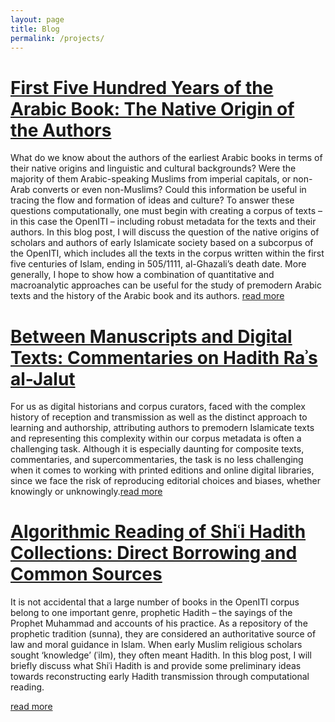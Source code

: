 ```yaml
---
layout: page
title: Blog
permalink: /projects/
---
```


# [First Five Hundred Years of the Arabic Book: The Native Origin of the Authors](https://kitab-project.org/b/)
What do we know about the authors of the earliest Arabic books in terms of their native origins and linguistic and cultural backgrounds? Were the majority of them Arabic-speaking Muslims from imperial capitals, or non-Arab converts or even non-Muslims? Could this information be useful in tracing the flow and formation of ideas and culture? To answer these questions computationally, one must begin with creating a corpus of texts – in this case the OpenITI – including robust metadata for the texts and their authors. In this blog post, I will discuss the question of the native origins of scholars and authors of early Islamicate society based on a subcorpus of the OpenITI, which includes all the texts in the corpus written within the first five centuries of Islam, ending in 505/1111, al-Ghazali’s death date. More generally, I hope to show how a combination of quantitative and macroanalytic approaches can be useful for the study of premodern Arabic texts and the history of the Arabic book and its authors. [read more](https://kitab-project.org/b/)

# [Between Manuscripts and Digital Texts: Commentaries on Hadith Raʾs al-Jalut](https://kitab-project.org/Between-Manuscripts-and-Digital-Texts-Commentaries-on-Hadith-Ra%CA%BEs-al-Jalut/)
For us as digital historians and corpus curators, faced with the complex history of reception and transmission as well as the distinct approach to learning and authorship, attributing authors to premodern Islamicate texts and representing this complexity within our corpus metadata is often a challenging task. Although it is especially daunting for composite texts, commentaries, and supercommentaries, the task is no less challenging when it comes to working with printed editions and online digital libraries, since we face the risk of reproducing editorial choices and biases, whether knowingly or unknowingly.[read more](https://kitab-project.org/Between-Manuscripts-and-Digital-Texts-Commentaries-on-Hadith-Ra%CA%BEs-al-Jalut/)

# [Algorithmic Reading of Shiʿi Hadith Collections: Direct Borrowing and Common Sources](https://kitab-project.org/Algorithmic-Reading-of-Shi%CA%BFi-Hadith-Collections-Direct-Borrowing-and-Common-Sources/)
It is not accidental that a large number of books in the OpenITI corpus belong to one important genre, prophetic Hadith – the sayings of the Prophet Muhammad and accounts of his practice. As a repository of the prophetic tradition (sunna), they are considered an authoritative source of law and moral guidance in Islam. When early Muslim religious scholars sought ‘knowledge’ (ʿilm), they often meant Hadith. In this blog post, I will briefly discuss what Shiʿi Hadith is and provide some preliminary ideas towards reconstructing early Hadith transmission through computational reading.

[read more](https://kitab-project.org/Algorithmic-Reading-of-Shi%CA%BFi-Hadith-Collections-Direct-Borrowing-and-Common-Sources/)
